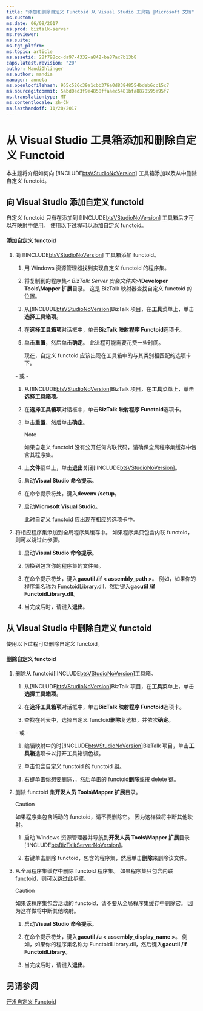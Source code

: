 ```yaml
---
title: "添加和删除自定义 Functoid 从 Visual Studio 工具箱 |Microsoft 文档"
ms.custom: 
ms.date: 06/08/2017
ms.prod: biztalk-server
ms.reviewer: 
ms.suite: 
ms.tgt_pltfrm: 
ms.topic: article
ms.assetid: 28f798cc-da97-4332-a842-ba87ac7b13b8
caps.latest.revision: "20"
author: MandiOhlinger
ms.author: mandia
manager: anneta
ms.openlocfilehash: 955c526c39a1cbb376a0d83848554bdeb6cc15c7
ms.sourcegitcommit: 5abd0ed3f9e4858ffaaec5481bfa8878595e95f7
ms.translationtype: MT
ms.contentlocale: zh-CN
ms.lasthandoff: 11/28/2017
---
```

# <a name="adding-and-removing-custom-functoids-from-the-visual-studio-toolbox"></a>从 Visual Studio 工具箱添加和删除自定义 Functoid
本主题将介绍如何向 [!INCLUDE[btsVStudioNoVersion](../includes/btsvstudionoversion-md.md)] 工具箱添加以及从中删除自定义 functoid。  
  
## <a name="adding-custom-functoids-to-visual-studio"></a>向 Visual Studio 添加自定义 functoid  
 自定义 functoid 只有在添加到 [!INCLUDE[btsVStudioNoVersion](../includes/btsvstudionoversion-md.md)] 工具箱后才可以在映射中使用。 使用以下过程可以添加自定义 functoid。  
  
#### <a name="to-add-a-custom-functoid"></a>添加自定义 functoid  
  
1.  向 [!INCLUDE[btsVStudioNoVersion](../includes/btsvstudionoversion-md.md)] 工具箱添加 functoid。  
  
    1.  用 Windows 资源管理器找到实现自定义 functoid 的程序集。  
  
    2.  将复制到的程序集\< *BizTalk Server 安装文件夹*\>**\Developer Tools\Mapper 扩展**目录。 这是 BizTalk 映射器查找自定义 functoid 的位置。  
  
    3.  从[!INCLUDE[btsVStudioNoVersion](../includes/btsvstudionoversion-md.md)]BizTalk 项目，在**工具**菜单上，单击**选择工具箱项**。  
  
    4.  在**选择工具箱项**对话框中，单击**BizTalk 映射程序 Functoid**选项卡。  
  
    5.  单击**重置**，然后单击**确定**。 此进程可能需要花费一些时间。  
  
         现在，自定义 functoid 应该出现在工具箱中的与其类别相匹配的选项卡下。  
  
     \- 或 -  
  
    1.  从[!INCLUDE[btsVStudioNoVersion](../includes/btsvstudionoversion-md.md)]BizTalk 项目，在**工具**菜单上，单击**选择工具箱项**。  
  
    2.  在**选择工具箱项**对话框中，单击**BizTalk 映射程序 Functoid**选项卡。  
  
    3.  单击**重置**，然后单击**确定**。  
  
        > [!NOTE]
        >  如果自定义 functoid 没有公开任何内联代码，请确保全局程序集缓存中包含其程序集。  
  
    4.  上**文件**菜单上，单击**退出**关闭[!INCLUDE[btsVStudioNoVersion](../includes/btsvstudionoversion-md.md)]。  
  
    5.  启动**Visual Studio 命令提示**。  
  
    6.  在命令提示符处，键入**devenv /setup**。  
  
    7.  启动**Microsoft Visual Studio**。  
  
         此时自定义 functoid 应出现在相应的选项卡中。  
  
2.  将相应程序集添加到全局程序集缓存中。 如果程序集只包含内联 functoid，则可以跳过此步骤。  
  
    1.  启动**Visual Studio 命令提示**。  
  
    2.  切换到包含你的程序集的文件夹。  
  
    3.  在命令提示符处，键入**gacutil /if < assembly_path >**。 例如，如果你的程序集名称为 FunctoidLibrary.dll，然后键入**gacutil /if FunctoidLibrary.dll**。  
  
    4.  当完成后时，请键入**退出**。  
  
## <a name="removing-custom-functoids-from-visual-studio"></a>从 Visual Studio 中删除自定义 functoid  
 使用以下过程可以删除自定义 functoid。  
  
#### <a name="to-remove-a-custom-functoid"></a>删除自定义 functoid  
  
1.  删除从 functoid[!INCLUDE[btsVStudioNoVersion](../includes/btsvstudionoversion-md.md)]工具箱。  
  
    1.  从[!INCLUDE[btsVStudioNoVersion](../includes/btsvstudionoversion-md.md)]BizTalk 项目，在**工具**菜单上，单击**选择工具箱项**。  
  
    2.  在**选择工具箱项**对话框中，单击**BizTalk 映射程序 Functoid**选项卡。  
  
    3.  查找在列表中，选择自定义 functoid**删除**复选框，并依次**确定**。  
  
     \- 或 -  
  
    1.  编辑映射中的时[!INCLUDE[btsVStudioNoVersion](../includes/btsvstudionoversion-md.md)]BizTalk 项目，单击**工具箱**选项卡以打开工具箱调色板。  
  
    2.  单击包含自定义 functoid 的 functoid 组。  
  
    3.  右键单击你想要删除，，然后单击的 functoid**删除**或按 delete 键。  
  
2.  删除 functoid 集**开发人员 Tools\Mapper 扩展**目录。  
  
    > [!CAUTION]
    >  如果程序集包含活动的 functoid，请不要删除它。 因为这样做将中断其他映射。  
  
    1.  启动 Windows 资源管理器并导航到**开发人员 Tools\Mapper 扩展**目录[!INCLUDE[btsBizTalkServerNoVersion](../includes/btsbiztalkservernoversion-md.md)]。  
  
    2.  右键单击删除 functoid，包含的程序集，然后单击**删除**来删除该文件。  
  
3.  从全局程序集缓存中删除 functoid 程序集。 如果程序集只包含内联 functoid，则可以跳过此步骤。  
  
    > [!CAUTION]
    >  如果该程序集包含活动的 functoid，请不要从全局程序集缓存中删除它。 因为这样做将中断其他映射。  
  
    1.  启动**Visual Studio 命令提示**。  
  
    2.  在命令提示符处，键入**gacutil /u < assembly_display_name >**。 例如，如果你的程序集名称为 FunctoidLibrary.dll，然后键入**gacutil /if FunctoidLibrary**。  
  
    3.  当完成后时，请键入**退出**。  
  
## <a name="see-also"></a>另请参阅  
 [开发自定义 Functoid](../core/developing-custom-functoids.md)